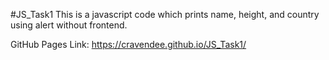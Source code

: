 #JS_Task1
This is a javascript code which prints name,
height, and country using alert without frontend.

GitHub Pages Link: https://cravendee.github.io/JS_Task1/
